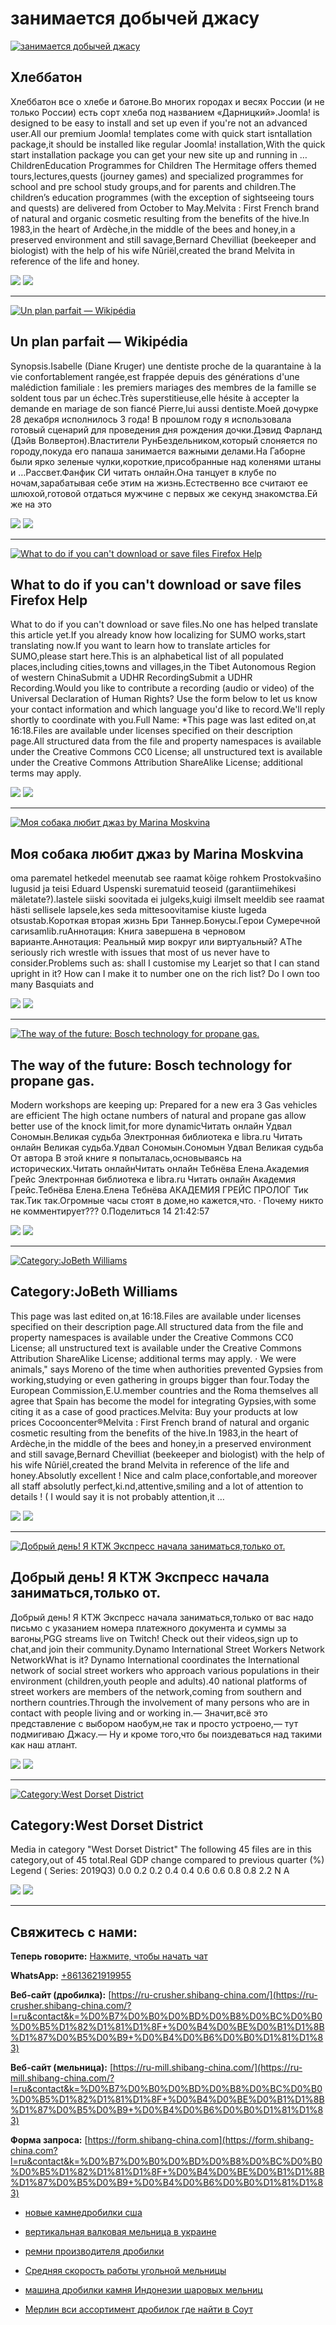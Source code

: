# занимается добычей джасу

<a href="https://swt.shibang-china.com/?l=ru&img&k=%D0%B7%D0%B0%D0%BD%D0%B8%D0%BC%D0%B0%D0%B5%D1%82%D1%81%D1%8F+%D0%B4%D0%BE%D0%B1%D1%8B%D1%87%D0%B5%D0%B9+%D0%B4%D0%B6%D0%B0%D1%81%D1%83" target="_blank">![занимается добычей джасу](http://static.shibang-china.com/all-800x300/808.jpg)</a>

## Хлеббатон
Хлеббатон все о хлебе и батоне.Во многих городах и весях России (и не только России) есть сорт хлеба под названием &#171;Дарницкий&#187;.Joomla! is designed to be easy to install and set up even if you're not an advanced user.All our premium Joomla! templates come with quick start isntallation package,it should be installed like regular Joomla! installation,With the quick start installation package you can get your new site up and running in …ChildrenEducation Programmes for Children The Hermitage offers themed tours,lectures,quests (journey games) and specialized programmes for school and pre school study groups,and for parents and children.The children’s education programmes (with the exception of sightseeing tours and quests) are delivered from October to May.Melvita : First French brand of natural and organic cosmetic resulting from the benefits of the hive.In 1983,in the heart of Ard&#232;che,in the middle of the bees and honey,in a preserved environment and still savage,Bernard Chevilliat (beekeeper and biologist) with the help of his wife N&#251;ri&#235;l,created the brand Melvita in reference of the life and honey.


<a href="https://whatsapp.shibangsoft.com/WhatsApp.php" target="_blank" title="WhatsApp">![](http://static.shibang-china.com/icon/whatsapp.png)</a> <a href="https://swt.shibang-china.com/?l=ru&icon&k=%D0%B7%D0%B0%D0%BD%D0%B8%D0%BC%D0%B0%D0%B5%D1%82%D1%81%D1%8F+%D0%B4%D0%BE%D0%B1%D1%8B%D1%87%D0%B5%D0%B9+%D0%B4%D0%B6%D0%B0%D1%81%D1%83" target="_blank">![](http://static.shibang-china.com/icon/chat-ru.png)</a>

---

<a href="https://swt.shibang-china.com/?l=ru&img&k=%D0%B7%D0%B0%D0%BD%D0%B8%D0%BC%D0%B0%D0%B5%D1%82%D1%81%D1%8F+%D0%B4%D0%BE%D0%B1%D1%8B%D1%87%D0%B5%D0%B9+%D0%B4%D0%B6%D0%B0%D1%81%D1%83" target="_blank">![Un plan parfait — Wikip&#233;dia](http://static.shibang-china.com/all-800x300/957.jpg)</a>

## Un plan parfait — Wikip&#233;dia
Synopsis.Isabelle (Diane Kruger) une dentiste proche de la quarantaine &#224; la vie confortablement rang&#233;e,est frapp&#233;e depuis des g&#233;n&#233;rations d'une mal&#233;diction familiale : les premiers mariages des membres de la famille se soldent tous par un &#233;chec.Tr&#232;s superstitieuse,elle h&#233;site &#224; accepter la demande en mariage de son fianc&#233; Pierre,lui aussi dentiste.Моей дочурке 28 декабря исполнилось 3 года! В прошлом году я использовала готовый сценарий для проведения дня рождения дочки.Дэвид Фарланд (Дэйв Волвертон).Властители РунБездельником,который слоняется по городу,покуда его папаша занимается важными делами.На Габорне были ярко зеленые чулки,короткие,присобранные над коленями штаны и …Рассвет.Фанфик СИ читать онлайн.Она танцует в клубе по ночам,зарабатывая себе этим на жизнь.Естественно все считают ее шлюхой,готовой отдаться мужчине с первых же секунд знакомства.Ей же на это


<a href="https://whatsapp.shibangsoft.com/WhatsApp.php" target="_blank" title="WhatsApp">![](http://static.shibang-china.com/icon/whatsapp.png)</a> <a href="https://swt.shibang-china.com/?l=ru&icon&k=%D0%B7%D0%B0%D0%BD%D0%B8%D0%BC%D0%B0%D0%B5%D1%82%D1%81%D1%8F+%D0%B4%D0%BE%D0%B1%D1%8B%D1%87%D0%B5%D0%B9+%D0%B4%D0%B6%D0%B0%D1%81%D1%83" target="_blank">![](http://static.shibang-china.com/icon/chat-ru.png)</a>

---

<a href="https://swt.shibang-china.com/?l=ru&img&k=%D0%B7%D0%B0%D0%BD%D0%B8%D0%BC%D0%B0%D0%B5%D1%82%D1%81%D1%8F+%D0%B4%D0%BE%D0%B1%D1%8B%D1%87%D0%B5%D0%B9+%D0%B4%D0%B6%D0%B0%D1%81%D1%83" target="_blank">![What to do if you can't download or save files Firefox Help](http://static.shibang-china.com/all-800x300/846.jpg)</a>

## What to do if you can't download or save files Firefox Help
What to do if you can't download or save files.No one has helped translate this article yet.If you already know how localizing for SUMO works,start translating now.If you want to learn how to translate articles for SUMO,please start here.This is an alphabetical list of all populated places,including cities,towns and villages,in the Tibet Autonomous Region of western ChinaSubmit a UDHR RecordingSubmit a UDHR Recording.Would you like to contribute a recording (audio or video) of the Universal Declaration of Human Rights? Use the form below to let us know your contact information and which language you'd like to record.We'll reply shortly to coordinate with you.Full Name: *This page was last edited on,at 16:18.Files are available under licenses specified on their description page.All structured data from the file and property namespaces is available under the Creative Commons CC0 License; all unstructured text is available under the Creative Commons Attribution ShareAlike License; additional terms may apply.


<a href="https://whatsapp.shibangsoft.com/WhatsApp.php" target="_blank" title="WhatsApp">![](http://static.shibang-china.com/icon/whatsapp.png)</a> <a href="https://swt.shibang-china.com/?l=ru&icon&k=%D0%B7%D0%B0%D0%BD%D0%B8%D0%BC%D0%B0%D0%B5%D1%82%D1%81%D1%8F+%D0%B4%D0%BE%D0%B1%D1%8B%D1%87%D0%B5%D0%B9+%D0%B4%D0%B6%D0%B0%D1%81%D1%83" target="_blank">![](http://static.shibang-china.com/icon/chat-ru.png)</a>

---

<a href="https://swt.shibang-china.com/?l=ru&img&k=%D0%B7%D0%B0%D0%BD%D0%B8%D0%BC%D0%B0%D0%B5%D1%82%D1%81%D1%8F+%D0%B4%D0%BE%D0%B1%D1%8B%D1%87%D0%B5%D0%B9+%D0%B4%D0%B6%D0%B0%D1%81%D1%83" target="_blank">![Моя собака любит джаз by Marina Moskvina](http://static.shibang-china.com/all-800x300/57.jpg)</a>

## Моя собака любит джаз by Marina Moskvina
oma parematel hetkedel meenutab see raamat k&#245;ige rohkem Prostokvašino lugusid ja teisi Eduard Uspenski surematuid teoseid (garantiimehikesi m&#228;letate?).lastele siiski soovitada ei julgeks,kuigi ilmselt meeldib see raamat h&#228;sti sellisele lapsele,kes seda mittesoovitamise kiuste lugeda otsustab.Короткая вторая жизнь Бри Таннер.Бонусы.Герои Сумеречной сагиsamlib.ruАннотация: Книга завершена в черновом варианте.Аннотация: Реальный мир вокруг или виртуальный? АThe seriously rich wrestle with issues that most of us never have to consider.Problems such as: shall I customise my Learjet so that I can stand upright in it? How can I make it to number one on the rich list? Do I own too many Basquiats and


<a href="https://whatsapp.shibangsoft.com/WhatsApp.php" target="_blank" title="WhatsApp">![](http://static.shibang-china.com/icon/whatsapp.png)</a> <a href="https://swt.shibang-china.com/?l=ru&icon&k=%D0%B7%D0%B0%D0%BD%D0%B8%D0%BC%D0%B0%D0%B5%D1%82%D1%81%D1%8F+%D0%B4%D0%BE%D0%B1%D1%8B%D1%87%D0%B5%D0%B9+%D0%B4%D0%B6%D0%B0%D1%81%D1%83" target="_blank">![](http://static.shibang-china.com/icon/chat-ru.png)</a>

---

<a href="https://swt.shibang-china.com/?l=ru&img&k=%D0%B7%D0%B0%D0%BD%D0%B8%D0%BC%D0%B0%D0%B5%D1%82%D1%81%D1%8F+%D0%B4%D0%BE%D0%B1%D1%8B%D1%87%D0%B5%D0%B9+%D0%B4%D0%B6%D0%B0%D1%81%D1%83" target="_blank">![The way of the future: Bosch technology for propane gas.](http://static.shibang-china.com/all-800x300/1175.jpg)</a>

## The way of the future: Bosch technology for propane gas.
Modern workshops are keeping up: Prepared for a new era 3 Gas vehicles are efficient The high octane numbers of natural and propane gas allow better use of the knock limit,for more dynamicЧитать онлайн Удвал Сономын.Великая судьба Электронная библиотека e libra.ru Читать онлайн Великая судьба.Удвал Сономын.Сономын Удвал Великая судьба От автора В этой книге я попыталась,основываясь на исторических.Читать онлайнЧитать онлайн Тебнёва Елена.Академия Грейс Электронная библиотека e libra.ru Читать онлайн Академия Грейс.Тебнёва Елена.Елена Тебнёва АКАДЕМИЯ ГРЕЙС ПРОЛОГ Тик так.Тик так.Огромные часы стоят в доме,но кажется,что.&nbsp;&#0183;&#32;Почему никто не комментирует??? 0.Поделиться 14 21:42:57


<a href="https://whatsapp.shibangsoft.com/WhatsApp.php" target="_blank" title="WhatsApp">![](http://static.shibang-china.com/icon/whatsapp.png)</a> <a href="https://swt.shibang-china.com/?l=ru&icon&k=%D0%B7%D0%B0%D0%BD%D0%B8%D0%BC%D0%B0%D0%B5%D1%82%D1%81%D1%8F+%D0%B4%D0%BE%D0%B1%D1%8B%D1%87%D0%B5%D0%B9+%D0%B4%D0%B6%D0%B0%D1%81%D1%83" target="_blank">![](http://static.shibang-china.com/icon/chat-ru.png)</a>

---

<a href="https://swt.shibang-china.com/?l=ru&img&k=%D0%B7%D0%B0%D0%BD%D0%B8%D0%BC%D0%B0%D0%B5%D1%82%D1%81%D1%8F+%D0%B4%D0%BE%D0%B1%D1%8B%D1%87%D0%B5%D0%B9+%D0%B4%D0%B6%D0%B0%D1%81%D1%83" target="_blank">![Category:JoBeth Williams](http://static.shibang-china.com/all-800x300/793.jpg)</a>

## Category:JoBeth Williams
This page was last edited on,at 16:18.Files are available under licenses specified on their description page.All structured data from the file and property namespaces is available under the Creative Commons CC0 License; all unstructured text is available under the Creative Commons Attribution ShareAlike License; additional terms may apply.&nbsp;&#0183;&#32;We were animals,&quot; says Moreno of the time when authorities prevented Gypsies from working,studying or even gathering in groups bigger than four.Today the European Commission,E.U.member countries and the Roma themselves all agree that Spain has become the model for integrating Gypsies,with some citing it as a case of good practices.Melvita: Buy your products at low prices Cocooncenter&#174;Melvita : First French brand of natural and organic cosmetic resulting from the benefits of the hive.In 1983,in the heart of Ard&#232;che,in the middle of the bees and honey,in a preserved environment and still savage,Bernard Chevilliat (beekeeper and biologist) with the help of his wife N&#251;ri&#235;l,created the brand Melvita in reference of the life and honey.Absolutly excellent ! Nice and calm place,confortable,and moreover all staff absolutly perfect,ki.nd,attentive,smiling and a lot of attention to details ! ( I would say it is not probably attention,it …


<a href="https://whatsapp.shibangsoft.com/WhatsApp.php" target="_blank" title="WhatsApp">![](http://static.shibang-china.com/icon/whatsapp.png)</a> <a href="https://swt.shibang-china.com/?l=ru&icon&k=%D0%B7%D0%B0%D0%BD%D0%B8%D0%BC%D0%B0%D0%B5%D1%82%D1%81%D1%8F+%D0%B4%D0%BE%D0%B1%D1%8B%D1%87%D0%B5%D0%B9+%D0%B4%D0%B6%D0%B0%D1%81%D1%83" target="_blank">![](http://static.shibang-china.com/icon/chat-ru.png)</a>

---

<a href="https://swt.shibang-china.com/?l=ru&img&k=%D0%B7%D0%B0%D0%BD%D0%B8%D0%BC%D0%B0%D0%B5%D1%82%D1%81%D1%8F+%D0%B4%D0%BE%D0%B1%D1%8B%D1%87%D0%B5%D0%B9+%D0%B4%D0%B6%D0%B0%D1%81%D1%83" target="_blank">![Добрый день! Я КТЖ Экспресс начала заниматься,только от.](http://static.shibang-china.com/all-800x300/207.jpg)</a>

## Добрый день! Я КТЖ Экспресс начала заниматься,только от.
Добрый день! Я КТЖ Экспресс начала заниматься,только от вас надо письмо с указанием номера платежного документа и суммы за вагоны,PGG streams live on Twitch! Check out their videos,sign up to chat,and join their community.Dynamo International Street Workers Network NetworkWhat is it? Dynamo International coordinates the International network of social street workers who approach various populations in their environment (children,youth people and adults).40 national platforms of street workers are members of the network,coming from southern and northern countries.Through the involvement of many persons who are in contact with people living and or working in.— Значит,всё это представление с выбором наобум,не так и просто устроено,— тут подмигиваю Джасу.— Ну и кроме того,что бы поиздеваться над такими как наш атлант.


<a href="https://whatsapp.shibangsoft.com/WhatsApp.php" target="_blank" title="WhatsApp">![](http://static.shibang-china.com/icon/whatsapp.png)</a> <a href="https://swt.shibang-china.com/?l=ru&icon&k=%D0%B7%D0%B0%D0%BD%D0%B8%D0%BC%D0%B0%D0%B5%D1%82%D1%81%D1%8F+%D0%B4%D0%BE%D0%B1%D1%8B%D1%87%D0%B5%D0%B9+%D0%B4%D0%B6%D0%B0%D1%81%D1%83" target="_blank">![](http://static.shibang-china.com/icon/chat-ru.png)</a>

---

<a href="https://swt.shibang-china.com/?l=ru&img&k=%D0%B7%D0%B0%D0%BD%D0%B8%D0%BC%D0%B0%D0%B5%D1%82%D1%81%D1%8F+%D0%B4%D0%BE%D0%B1%D1%8B%D1%87%D0%B5%D0%B9+%D0%B4%D0%B6%D0%B0%D1%81%D1%83" target="_blank">![Category:West Dorset District](http://static.shibang-china.com/all-800x300/383.jpg)</a>

## Category:West Dorset District
Media in category &quot;West Dorset District&quot; The following 45 files are in this category,out of 45 total.Real GDP change compared to previous quarter (%) Legend ( Series: 2019Q3) 0.0 0.2 0.2 0.4 0.4 0.6 0.6 0.8 0.8 2.2 N A

<a href="https://whatsapp.shibangsoft.com/WhatsApp.php" target="_blank" title="WhatsApp">![](http://static.shibang-china.com/icon/whatsapp.png)</a> <a href="https://swt.shibang-china.com/?l=ru&icon&k=%D0%B7%D0%B0%D0%BD%D0%B8%D0%BC%D0%B0%D0%B5%D1%82%D1%81%D1%8F+%D0%B4%D0%BE%D0%B1%D1%8B%D1%87%D0%B5%D0%B9+%D0%B4%D0%B6%D0%B0%D1%81%D1%83" target="_blank">![](http://static.shibang-china.com/icon/chat-ru.png)</a>

---
## Свяжитесь с нами:

**Теперь говорите:** [Нажмите, чтобы начать чат](https://swt.shibang-china.com?l=ru&contact&k=%D0%B7%D0%B0%D0%BD%D0%B8%D0%BC%D0%B0%D0%B5%D1%82%D1%81%D1%8F+%D0%B4%D0%BE%D0%B1%D1%8B%D1%87%D0%B5%D0%B9+%D0%B4%D0%B6%D0%B0%D1%81%D1%83)

**WhatsApp:**  [+8613621919955](https://whatsapp.shibangsoft.com/WhatsApp.php)

**Веб-сайт (дробилка):** [https://ru-crusher.shibang-china.com/](https://ru-crusher.shibang-china.com/?l=ru&contact&k=%D0%B7%D0%B0%D0%BD%D0%B8%D0%BC%D0%B0%D0%B5%D1%82%D1%81%D1%8F+%D0%B4%D0%BE%D0%B1%D1%8B%D1%87%D0%B5%D0%B9+%D0%B4%D0%B6%D0%B0%D1%81%D1%83)

**Веб-сайт (мельница):** [https://ru-mill.shibang-china.com/](https://ru-mill.shibang-china.com/?l=ru&contact&k=%D0%B7%D0%B0%D0%BD%D0%B8%D0%BC%D0%B0%D0%B5%D1%82%D1%81%D1%8F+%D0%B4%D0%BE%D0%B1%D1%8B%D1%87%D0%B5%D0%B9+%D0%B4%D0%B6%D0%B0%D1%81%D1%83)

**Форма запроса:** [https://form.shibang-china.com](https://form.shibang-china.com?l=ru&contact&k=%D0%B7%D0%B0%D0%BD%D0%B8%D0%BC%D0%B0%D0%B5%D1%82%D1%81%D1%8F+%D0%B4%D0%BE%D0%B1%D1%8B%D1%87%D0%B5%D0%B9+%D0%B4%D0%B6%D0%B0%D1%81%D1%83)

* [новые камнедробилки сша](../131/%D0%BD%D0%BE%D0%B2%D1%8B%D0%B5%20%D0%BA%D0%B0%D0%BC%D0%BD%D0%B5%D0%B4%D1%80%D0%BE%D0%B1%D0%B8%D0%BB%D0%BA%D0%B8%20%D1%81%D1%88%D0%B0.md)

* [вертикальная валковая мельница в украине](../131/%D0%B2%D0%B5%D1%80%D1%82%D0%B8%D0%BA%D0%B0%D0%BB%D1%8C%D0%BD%D0%B0%D1%8F%20%D0%B2%D0%B0%D0%BB%D0%BA%D0%BE%D0%B2%D0%B0%D1%8F%20%D0%BC%D0%B5%D0%BB%D1%8C%D0%BD%D0%B8%D1%86%D0%B0%20%D0%B2%20%D1%83%D0%BA%D1%80%D0%B0%D0%B8%D0%BD%D0%B5.md)

* [ремни производителя дробилки](../132/%D1%80%D0%B5%D0%BC%D0%BD%D0%B8%20%D0%BF%D1%80%D0%BE%D0%B8%D0%B7%D0%B2%D0%BE%D0%B4%D0%B8%D1%82%D0%B5%D0%BB%D1%8F%20%D0%B4%D1%80%D0%BE%D0%B1%D0%B8%D0%BB%D0%BA%D0%B8.md)

* [Средняя скорость работы угольной мельницы](../132/%D0%A1%D1%80%D0%B5%D0%B4%D0%BD%D1%8F%D1%8F%20%D1%81%D0%BA%D0%BE%D1%80%D0%BE%D1%81%D1%82%D1%8C%20%D1%80%D0%B0%D0%B1%D0%BE%D1%82%D1%8B%20%D1%83%D0%B3%D0%BE%D0%BB%D1%8C%D0%BD%D0%BE%D0%B9%20%D0%BC%D0%B5%D0%BB%D1%8C%D0%BD%D0%B8%D1%86%D1%8B.md)

* [машина дробилки камня Индонезии шаровых мельниц](../135/%D0%BC%D0%B0%D1%88%D0%B8%D0%BD%D0%B0%20%D0%B4%D1%80%D0%BE%D0%B1%D0%B8%D0%BB%D0%BA%D0%B8%20%D0%BA%D0%B0%D0%BC%D0%BD%D1%8F%20%D0%98%D0%BD%D0%B4%D0%BE%D0%BD%D0%B5%D0%B7%D0%B8%D0%B8%20%D1%88%D0%B0%D1%80%D0%BE%D0%B2%D1%8B%D1%85%20%D0%BC%D0%B5%D0%BB%D1%8C%D0%BD%D0%B8%D1%86.md)

* [Мерлин вси ассортимент дробилок где найти в Соут](../132/%D0%9C%D0%B5%D1%80%D0%BB%D0%B8%D0%BD%20%D0%B2%D1%81%D0%B8%20%D0%B0%D1%81%D1%81%D0%BE%D1%80%D1%82%D0%B8%D0%BC%D0%B5%D0%BD%D1%82%20%D0%B4%D1%80%D0%BE%D0%B1%D0%B8%D0%BB%D0%BE%D0%BA%20%D0%B3%D0%B4%D0%B5%20%D0%BD%D0%B0%D0%B9%D1%82%D0%B8%20%D0%B2%20%D0%A1%D0%BE%D1%83%D1%82.md)